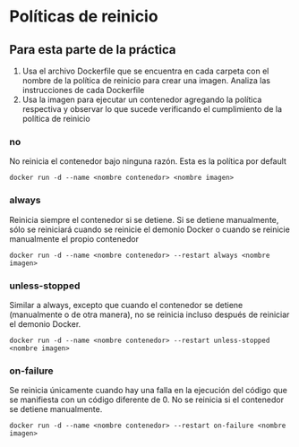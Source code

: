 # Políticas de reinicio

## Para esta parte de la práctica
1. Usa el archivo Dockerfile que se encuentra en cada carpeta con el nombre de la política de reinicio para crear una imagen. Analiza las instrucciones de cada Dockerfile 
2. Usa la imagen para ejecutar un contenedor agregando la política respectiva y observar lo que sucede verificando el cumplimiento de la política de reinicio

### no
No reinicia el contenedor bajo ninguna razón. Esta es la política por default
```
docker run -d --name <nombre contenedor> <nombre imagen>
```

### always
Reinicia siempre el contenedor si se detiene. Si se detiene manualmente, sólo se reiniciará cuando se reinicie el demonio Docker o cuando se reinicie manualmente el propio contenedor
```
docker run -d --name <nombre contenedor> --restart always <nombre imagen>
```

### unless-stopped

Similar a always, excepto que cuando el contenedor se detiene (manualmente o de otra manera), no se reinicia incluso después de reiniciar el demonio Docker.
```
docker run -d --name <nombre contenedor> --restart unless-stopped <nombre imagen>
```

### on-failure
Se reinicia únicamente cuando hay una falla en la ejecución del código que se manifiesta con un código diferente de 0. No se reinicia si el contenedor se detiene manualmente.

```
docker run -d --name <nombre contenedor> --restart on-failure <nombre imagen>
```